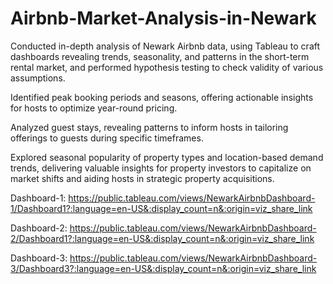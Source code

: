 # Airbnb-Market-Analysis-in-Newark

Conducted in-depth analysis of Newark Airbnb data, using Tableau to craft dashboards revealing trends, seasonality, and patterns in the short-term rental market, and performed hypothesis testing to check validity of various assumptions.

Identified peak booking periods and seasons, offering actionable insights for hosts to optimize year-round pricing.

Analyzed guest stays, revealing patterns to inform hosts in tailoring offerings to guests during specific timeframes.

Explored seasonal popularity of property types and location-based demand trends, delivering valuable insights for property investors to capitalize on market shifts and aiding hosts in strategic property acquisitions.

Dashboard-1: https://public.tableau.com/views/NewarkAirbnbDashboard-1/Dashboard1?:language=en-US&:display_count=n&:origin=viz_share_link

Dashboard-2: https://public.tableau.com/views/NewarkAirbnbDashboard-2/Dashboard1?:language=en-US&:display_count=n&:origin=viz_share_link

Dashboard-3: https://public.tableau.com/views/NewarkAirbnbDashboard-3/Dashboard3?:language=en-US&:display_count=n&:origin=viz_share_link
